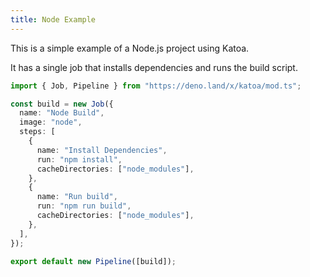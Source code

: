 ```yaml
---
title: Node Example
---
```


This is a simple example of a Node.js project using Katoa.

It has a single job that installs dependencies and runs the build script.

```typescript
import { Job, Pipeline } from "https://deno.land/x/katoa/mod.ts";

const build = new Job({
  name: "Node Build",
  image: "node",
  steps: [
    {
      name: "Install Dependencies",
      run: "npm install",
      cacheDirectories: ["node_modules"],
    },
    {
      name: "Run build",
      run: "npm run build",
      cacheDirectories: ["node_modules"],
    },
  ],
});

export default new Pipeline([build]);
```
